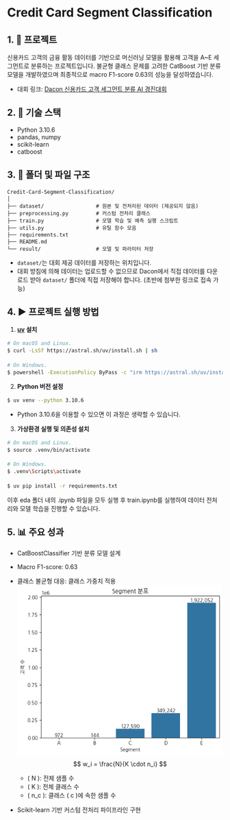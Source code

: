 # Credit Card Segment Classification

## 1. 📌 프로젝트

신용카드 고객의 금융 활동 데이터를 기반으로 머신러닝 모델을 활용해 고객을 A~E 세그먼트로 분류하는 프로젝트입니다.  불균형 클래스 문제를 고려한 CatBoost 기반 분류 모델을 개발하였으며 최종적으로 macro F1-score 0.63의 성능을 달성하였습니다.

- 대회 링크: [Dacon 신용카드 고객 세그먼트 분류 AI 경진대회](https://dacon.io/competitions/official/236236/overview/description)

## 2. 🧩 기술 스택

- Python 3.10.6  
- pandas, numpy
- scikit-learn
- catboost

## 3. 📁 폴더 및 파일 구조
```
Credit-Card-Segment-Classification/
│
├── dataset/                 # 원본 및 전처리된 데이터 (제공되지 않음)
├── preprocessing.py         # 커스텀 전처리 클래스
├── train.py                 # 모델 학습 및 예측 실행 스크립트
├── utils.py                 # 유틸 함수 모음
├── requirements.txt         
├── README.md                
└── result/                  # 모델 및 파라미터 저장

```
- `dataset/`는 대회 제공 데이터를 저장하는 위치입니다.
- 대회 방침에 의해 데이터는 업로드할 수 없으므로 Dacon에서 직접 데이터를 다운로드 받아 `dataset/` 폴더에 직접 저장해야 합니다. (초반에 첨부한 링크로 접속 가능)

## 4. ▶️ 프로젝트 실행 방법

1. **[uv](https://github.com/astral-sh/uv) 설치**
```bash
# On macOS and Linux.
$ curl -LsSf https://astral.sh/uv/install.sh | sh

# On Windows.
$ powershell -ExecutionPolicy ByPass -c "irm https://astral.sh/uv/install.ps1 | iex"
```

2. **Python 버전 설정**
```bash
$ uv venv --python 3.10.6
```
- Python 3.10.6을 이용할 수 있으면 이 과정은 생략할 수 있습니다.

3. **가상환경 실행 및 의존성 설치**
```bash
# On macOS and Linux.
$ source .venv/bin/activate       

# On Windows. 
$ .venv\Scripts\activate

$ uv pip install -r requirements.txt
```

이후 eda 폴더 내의 .ipynb 파일을 모두 실행 후 train.ipynb를 실행하여 데이터 전처리와 모델 학습을 진행할 수 있습니다.

## 5. 📊 주요 성과
- CatBoostClassifier 기반 분류 모델 설계
- Macro F1-score: 0.63
- 클래스 불균형 대응: 클래스 가중치 적용
![Segment 분포포](images\segment_distribution.png)
$$
w_i = \frac{N}{K \cdot n_i}
$$

    - \( N \): 전체 샘플 수  
    - \( K \): 전체 클래스 수  
    - \( n_c \): 클래스 \( c \)에 속한 샘플 수

- Scikit-learn 기반 커스텀 전처리 파이프라인 구현
